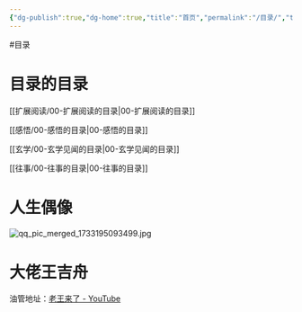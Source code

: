 ```yaml
---
{"dg-publish":true,"dg-home":true,"title":"首页","permalink":"/目录/","tags":["gardenEntry"],"dgPassFrontmatter":true,"created":"2024-11-30T18:05:50.906+08:00","updated":"2024-12-25T17:04:35.359+08:00"}
---
```



#目录
# 目录的目录

[[扩展阅读/00-扩展阅读的目录\|00-扩展阅读的目录]]

[[感悟/00-感悟的目录\|00-感悟的目录]]

[[玄学/00-玄学见闻的目录\|00-玄学见闻的目录]]

[[往事/00-往事的目录\|00-往事的目录]]

# 人生偶像


![qq_pic_merged_1733195093499.jpg](/img/user/%E9%99%84%E4%BB%B6/qq_pic_merged_1733195093499.jpg)

# 大佬王吉舟
油管地址：[老王来了 - YouTube](https://www.youtube.com/@dlw2023)
